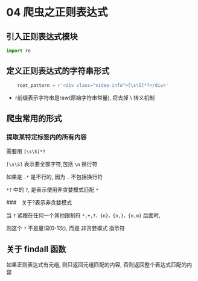 # 04 爬虫之正则表达式

## 引入正则表达式模块

```py
import re
```

## 定义正则表达式的字符串形式

```py
	root_pattern = r'<div class="video-info">[\s\S]*?</div>'
```

- r前缀表示字符串是raw(原始字符串常量), 将去掉 \ 转义机制

## 爬虫常用的形式

### 提取某特定标签内的所有内容

需要用 `[\s\S]*?`

`[\s\S]` 表示要全部字符,包括 `\n` 换行符

如果是 `.*` 是不行的, 因为 `.` 不包括换行符

`*?` 中的 `?`, 是表示使用非贪婪模式匹配 `*`


###　关于?表示非贪婪模式

当 `?` 紧跟在任何一个其他限制符 `*,+,?，{n}，{n,}，{n,m}` 后面时,

则这个 `?` 不是量词(0-1次), 而是 非贪婪模式 指示符


## 关于 findall 函数

如果正则表达式有元组, 则只返回元组匹配的内容, 否则返回整个表达式匹配的内容


